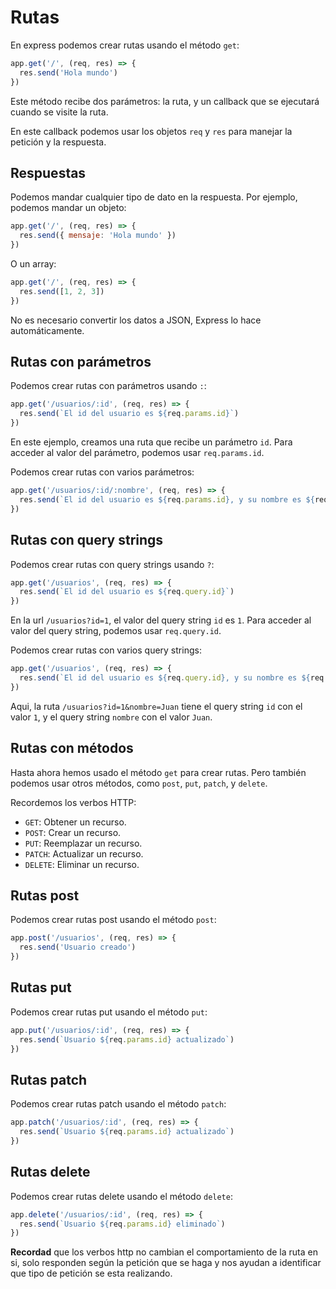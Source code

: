 # Rutas

En express podemos crear rutas usando el método `get`:

```js
app.get('/', (req, res) => {
  res.send('Hola mundo')
})
```

Este método recibe dos parámetros: la ruta, y un callback que se ejecutará cuando se visite la ruta.

En este callback podemos usar los objetos `req` y `res` para manejar la petición y la respuesta.

## Respuestas

Podemos mandar cualquier tipo de dato en la respuesta. Por ejemplo, podemos mandar un objeto:

```js
app.get('/', (req, res) => {
  res.send({ mensaje: 'Hola mundo' })
})
```

O un array:

```js
app.get('/', (req, res) => {
  res.send([1, 2, 3])
})
```

No es necesario convertir los datos a JSON, Express lo hace automáticamente.



## Rutas con parámetros

Podemos crear rutas con parámetros usando `:`:

```js
app.get('/usuarios/:id', (req, res) => {
  res.send(`El id del usuario es ${req.params.id}`)
})
```

En este ejemplo, creamos una ruta que recibe un parámetro `id`. Para acceder al valor del parámetro, podemos usar `req.params.id`.

Podemos crear rutas con varios parámetros:

```js
app.get('/usuarios/:id/:nombre', (req, res) => {
  res.send(`El id del usuario es ${req.params.id}, y su nombre es ${req.params.nombre}`)
})
```

## Rutas con query strings

Podemos crear rutas con query strings usando `?`:

```js
app.get('/usuarios', (req, res) => {
  res.send(`El id del usuario es ${req.query.id}`)
})
```

En la url `/usuarios?id=1`, el valor del query string `id` es `1`. Para acceder al valor del query string, podemos usar `req.query.id`.

Podemos crear rutas con varios query strings:

```js
app.get('/usuarios', (req, res) => {
  res.send(`El id del usuario es ${req.query.id}, y su nombre es ${req.query.nombre}`)
})
```

Aqui, la ruta `/usuarios?id=1&nombre=Juan` tiene el query string `id` con el valor `1`, y el query string `nombre` con el valor `Juan`.

## Rutas con métodos

Hasta ahora hemos usado el método `get` para crear rutas. Pero también podemos usar otros métodos, como `post`, `put`, `patch`, y `delete`.

Recordemos los verbos HTTP:

- `GET`: Obtener un recurso.
- `POST`: Crear un recurso.
- `PUT`: Reemplazar un recurso.
- `PATCH`: Actualizar un recurso.
- `DELETE`: Eliminar un recurso.

## Rutas post

Podemos crear rutas post usando el método `post`:

```js
app.post('/usuarios', (req, res) => {
  res.send('Usuario creado')
})
```

## Rutas put

Podemos crear rutas put usando el método `put`:

```js
app.put('/usuarios/:id', (req, res) => {
  res.send(`Usuario ${req.params.id} actualizado`)
})
```

## Rutas patch

Podemos crear rutas patch usando el método `patch`:

```js
app.patch('/usuarios/:id', (req, res) => {
  res.send(`Usuario ${req.params.id} actualizado`)
})
```

## Rutas delete

Podemos crear rutas delete usando el método `delete`:

```js
app.delete('/usuarios/:id', (req, res) => {
  res.send(`Usuario ${req.params.id} eliminado`)
})
```

**Recordad** que los verbos http no cambian el comportamiento de la ruta en si, solo responden según la petición que se haga y nos ayudan a identificar que tipo de petición se esta realizando.

